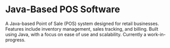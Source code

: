 # Java-Based POS Software
 A Java-based Point of Sale (POS) system designed for retail businesses. Features include inventory management, sales tracking, and billing. Built using Java, with a focus on ease of use and scalability. Currently a work-in-progress.
